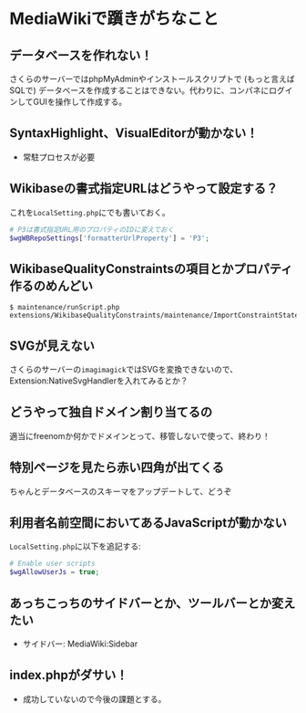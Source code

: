# MediaWikiで躓きがちなこと
## データベースを作れない！
さくらのサーバーではphpMyAdminやインストールスクリプトで (もっと言えばSQLで) データベースを作成することはできない。代わりに、コンパネにログインしてGUIを操作して作成する。

## SyntaxHighlight、VisualEditorが動かない！
* 常駐プロセスが必要

## Wikibaseの書式指定URLはどうやって設定する？
これを`LocalSetting.php`にでも書いておく。

```php
# P3は書式指定URL用のプロパティのIDに変えておく
$wgWBRepoSettings['formatterUrlProperty'] = 'P3';
```

## WikibaseQualityConstraintsの項目とかプロパティ作るのめんどい
```terminal
$ maintenance/runScript.php extensions/WikibaseQualityConstraints/maintenance/ImportConstraintStatements.php
```

## SVGが見えない
さくらのサーバーの`imagimagick`ではSVGを変換できないので、Extension:NativeSvgHandlerを入れてみるとか？

## どうやって独自ドメイン割り当てるの
適当にfreenomか何かでドメインとって、移管しないで使って、終わり！

## 特別ページを見たら赤い四角が出てくる
ちゃんとデータベースのスキーマをアップデートして、どうぞ

## 利用者名前空間においてあるJavaScriptが動かない
`LocalSetting.php`に以下を追記する:
```php
# Enable user scripts
$wgAllowUserJs = true;
```

## あっちこっちのサイドバーとか、ツールバーとか変えたい
* サイドバー: MediaWiki:Sidebar

## index.phpがダサい！
* 成功していないので今後の課題とする。
